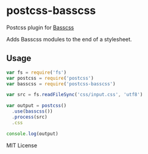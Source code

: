 # postcss-basscss

Postcss plugin for [Basscss](http://basscss.com)

Adds Basscss modules to the end of a stylesheet.

## Usage

```js
var fs = require('fs')
var postcss = require('postcss')
var basscss = require('postcss-basscss')

var src = fs.readFileSync('css/input.css', 'utf8')

var output = postcss()
  .use(basscss())
  .process(src)
  .css

console.log(output)
```

MIT License
